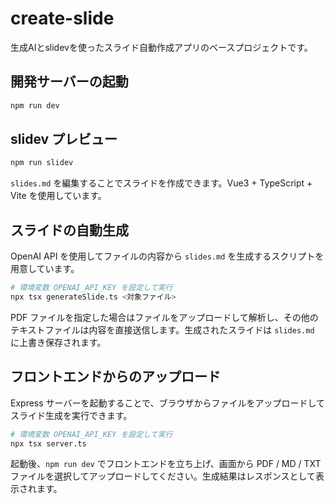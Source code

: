 # create-slide

生成AIとslidevを使ったスライド自動作成アプリのベースプロジェクトです。

## 開発サーバーの起動

```bash
npm run dev
```

## slidev プレビュー

```bash
npm run slidev
```

`slides.md` を編集することでスライドを作成できます。Vue3 + TypeScript + Vite を使用しています。

## スライドの自動生成

OpenAI API を使用してファイルの内容から `slides.md` を生成するスクリプトを用意しています。

```bash
# 環境変数 OPENAI_API_KEY を設定して実行
npx tsx generateSlide.ts <対象ファイル>
```

PDF ファイルを指定した場合はファイルをアップロードして解析し、その他のテキストファイルは内容を直接送信します。生成されたスライドは `slides.md` に上書き保存されます。

## フロントエンドからのアップロード

Express サーバーを起動することで、ブラウザからファイルをアップロードしてスライド生成を実行できます。

```bash
# 環境変数 OPENAI_API_KEY を設定して実行
npx tsx server.ts
```

起動後、`npm run dev` でフロントエンドを立ち上げ、画面から PDF / MD / TXT ファイルを選択してアップロードしてください。生成結果はレスポンスとして表示されます。

